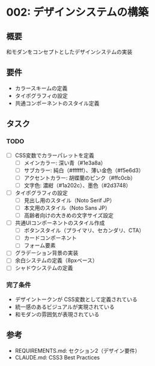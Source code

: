 # 002: デザインシステムの構築

## 概要
和モダンをコンセプトとしたデザインシステムの実装

## 要件
- カラースキームの定義
- タイポグラフィの設定
- 共通コンポーネントのスタイル定義

## タスク

### TODO
- [ ] CSS変数でカラーパレットを定義
  - [ ] メインカラー: 深い青（#1e3a8a）
  - [ ] サブカラー: 純白（#ffffff）、薄い金色（#f5e6d3）
  - [ ] アクセントカラー: 胡蝶蘭のピンク（#ffc0cb）
  - [ ] 文字色: 濃紺（#1a202c）、墨色（#2d3748）
- [ ] タイポグラフィの設定
  - [ ] 見出し用のスタイル（Noto Serif JP）
  - [ ] 本文用のスタイル（Noto Sans JP）
  - [ ] 高齢者向けの大きめの文字サイズ設定
- [ ] 共通UIコンポーネントのスタイル作成
  - [ ] ボタンスタイル（プライマリ、セカンダリ、CTA）
  - [ ] カードコンポーネント
  - [ ] フォーム要素
- [ ] グラデーション背景の実装
- [ ] 余白システムの定義（8pxベース）
- [ ] シャドウシステムの定義

### 完了条件
- デザイントークンが CSS変数として定義されている
- 統一感のあるビジュアルが実現されている
- 和モダンの雰囲気が表現されている

## 参考
- REQUIREMENTS.md: セクション2（デザイン要件）
- CLAUDE.md: CSS3 Best Practices